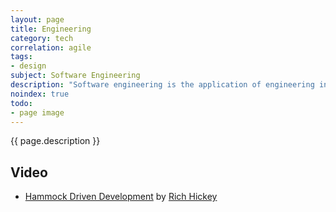 ```yaml
---
layout: page
title: Engineering
category: tech
correlation: agile
tags:
- design
subject: Software Engineering
description: "Software engineering is the application of engineering in the processes of designing, developing, delivering, and maintaining software."
noindex: true
todo:
- page image
---
```


{{ page.description }}

Video
-----
* [Hammock Driven Development](https://www.youtube.com/watch?v=f84n5oFoZBc) by [Rich Hickey](https://twitter.com/richhickey)
